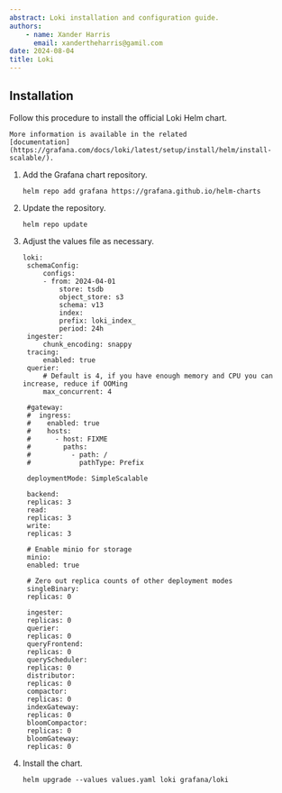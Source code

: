 ```yaml
---
abstract: Loki installation and configuration guide.
authors:
    - name: Xander Harris
      email: xandertheharris@gamil.com
date: 2024-08-04
title: Loki
---
```


## Installation

Follow this procedure to install the official Loki Helm chart.

```{note}
More information is available in the related
[documentation](https://grafana.com/docs/loki/latest/setup/install/helm/install-scalable/).
```

1. Add the Grafana chart repository.

   ```{code-block} shell
   helm repo add grafana https://grafana.github.io/helm-charts
   ```

2. Update the repository.

   ```{code-block} shell
   helm repo update
   ```

3. Adjust the values file as necessary.

   ```{code-block} yaml
   loki:
    schemaConfig:
        configs:
        - from: 2024-04-01
            store: tsdb
            object_store: s3
            schema: v13
            index:
            prefix: loki_index_
            period: 24h
    ingester:
        chunk_encoding: snappy
    tracing:
        enabled: true
    querier:
        # Default is 4, if you have enough memory and CPU you can increase, reduce if OOMing
        max_concurrent: 4

    #gateway:
    #  ingress:
    #    enabled: true
    #    hosts:
    #      - host: FIXME
    #        paths:
    #          - path: /
    #            pathType: Prefix

    deploymentMode: SimpleScalable

    backend:
    replicas: 3
    read:
    replicas: 3
    write:
    replicas: 3

    # Enable minio for storage
    minio:
    enabled: true

    # Zero out replica counts of other deployment modes
    singleBinary:
    replicas: 0

    ingester:
    replicas: 0
    querier:
    replicas: 0
    queryFrontend:
    replicas: 0
    queryScheduler:
    replicas: 0
    distributor:
    replicas: 0
    compactor:
    replicas: 0
    indexGateway:
    replicas: 0
    bloomCompactor:
    replicas: 0
    bloomGateway:
    replicas: 0
   ```

4. Install the chart.

   ```{code-block} shell
   helm upgrade --values values.yaml loki grafana/loki
   ```

